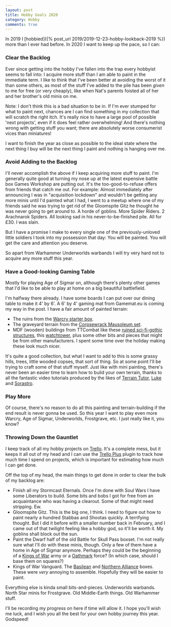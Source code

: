 ```yaml
---
layout: post
title: Hobby Goals 2020
category: Hobby
comments: true
---
```


In 2019 I [hobbied]({% post_url 2019/2019-12-23-hobby-lookback-2019 %}) more than I ever had before. In 2020 I want to keep up the pace, so I can:

### Clear the Backlog

Ever since getting into the hobby I've fallen into the trap every hobbyist seems to fall into: I acquire more stuff than I am able to paint in the immediate term. I like to think that I've been better at avoiding the worst of it than some others, as most of the stuff I've added to the pile has been *given* to me for free (or very cheaply), like when Nat's parents foisted all of her and her brother's old minis on me.

Note: I don't think this is a bad situation to be in. If I'm ever stumped for what to paint next, chances are I can find something in my collection that will scratch the right itch. It's really nice to have a large pool of possible 'next projects', even if it does feel rather overwhelming! And there's nothing wrong with getting stuff you want; there are absolutely worse consumerist vices than miniatures!

I want to finish the year as close as possible to the ideal state where the next thing I buy will be the next thing I paint and nothing is hanging over me.

### Avoid Adding to the Backlog

I'll never accomplish the above if I keep acquiring more stuff to paint. I'm generally quite good at turning my nose up at the latest expensive battle box Games Workshop are putting out. It's the too-good-to-refuse offers from friends that catch me out. For example: Almost immediately after announcing I was in "acquisition lockdown" and wouldn't be getting any more minis until I'd painted what I had, I went to a meetup where one of my friends said he was trying to get rid of the Gloomspite Gitz he thought he was never going to get around to. A horde of goblins. More Spider Riders. 2 Arachnarok Spiders. All looking sad in his never-to-be-finished pile. All for £30. I was slain.

But I have a promise I make to every single one of the previously-unloved little soldiers I took into my possession that day: You will be painted. You will get the care and attention you deserve.

So apart from Warhammer Underworlds warbands I will try very hard not to acquire any more stuff this year.

### Have a Good-looking Gaming Table

Mostly for playing Age of Sigmar on, although there's plenty other games that I'd like to be able to play at home on a big beautiful battlefield.

I'm halfway there already. I have some boards I can put over our dining table to make it 4' by 6'. A 6' by 4' gaming mat from Gamemat.eu is coming my way in the post. I have a fair amount of painted terrain:

- The ruins from the [Warcry starter box](https://ttcombat.com/collections/fantasy-realms/products/guardian-watchtower).
- The graveyard terrain from the [Corpsewrack Mausoleum set](https://www.games-workshop.com/en-GB/Warcry-Corpsewrack-Mausoleum-2019).
- MDF (wooden) buildings from TTCombat like these [ruined sci-fi-gothic structures](https://ttcombat.com/collections/sci-fi-gothic/products/corner-ruins-a), this [watchtower](https://ttcombat.com/collections/fantasy-realms/products/guardian-watchtower), plus some other bits and pieces that might be from other manufacturers. I spent some time over the holiday making these look much nicer.

It's quite a good collection, but what I want to add to this is some grassy hills, trees, little wooded copses, that sort of thing. So at some point I'll be trying to craft some of that stuff myself. Just like with mini painting, there's never been an easier time to learn how to build your own terrain, thanks to all the fantastic video tutorials produced by the likes of [Terrain Tutor](https://www.youtube.com/channel/UCx_aro8CTHw7ZD5H661hC6Q), [Luke](https://www.youtube.com/channel/UCsmD5774MOQhjYBkXqu3Jdw) and [Sorastro](https://www.youtube.com/channel/UCu5Pmz1wY-NWCYy21vikKAg).

### Play More

Of course, there's no reason to do all this painting and terrain-building if the end result is never gonna be used. So this year I want to play even more Warcry, Age of Sigmar, Underworlds, Frostgrave, etc. I just really like it, you know?

### Throwing Down the Gauntlet

I keep track of all my hobby projects on [Trello](https://trello.com/b/uXGR1auS/hobby). It's a complete mess, but it keeps it all out of my head and I can use the [Trello Plus](https://www.plusfortrello.com/p/about.html) plugin to track how much time I spend on projects, which is important for estimating how much I can get done.

Off the top of my head, the main things to get done in order to clear the bulk of my backlog are:

- Finish all my Stormcast Eternals. Once I'm done with Soul Wars I have some Liberators to build. Some bits and bobs I got for free from an acquaintance who was having a clearout. Some of that might need stripping. Ew. 
- Gloomspite Gitz. This is the big one, I think. I need to figure out how to paint nearly a hundred Stabbas and Shootas quickly. A terrifying thought. But I did it before with a smaller number back in February, and I came out of that twilight feeling like a hobby god, so it'll be worth it. My goblins shall block out the sun. 
- Paint the Dwarf half of the old Battle for Skull Pass boxset. I'm not really sure what I'll do with these minis, though. Only a few of them have a home in Age of Sigmar anymore. Perhaps they could be the beginning of a [Kings of War](https://www.manticgames.com/games/kings-of-war/) army or a [Oathmark](https://ospreypublishing.com/oathmark) force? (In which case, should I base them on squares?)
- Kings of War Vanguard. The [Basilean](https://www.manticgames.com/games/vanguard/basilean-vanguard/basilean-warband-set/) and [Northern Alliance](https://www.manticgames.com/games/vanguard/northern-alliance/northern-alliance-faction-starter/) boxes. These were *very* annoying to assemble. Hopefully they will be easier to paint. 

Everything else is kinda small bits-and-pieces. Underworlds warbands. North Star minis for Frostgrave. Old Middle-Earth things. Old Warhammer stuff.

I'll be recording my progress on here if time will allow it. I hope you'll wish me luck, and I wish you all the best for your own hobby journey this year. Godspeed!